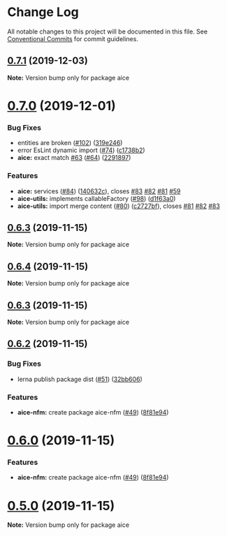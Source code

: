 # Change Log

All notable changes to this project will be documented in this file.
See [Conventional Commits](https://conventionalcommits.org) for commit guidelines.

## [0.7.1](https://github.com/Opla/aice.js/compare/v0.7.0...v0.7.1) (2019-12-03)

**Note:** Version bump only for package aice





# [0.7.0](https://github.com/Opla/aice.js/compare/v0.6.3...v0.7.0) (2019-12-01)


### Bug Fixes

* entities are broken ([#102](https://github.com/Opla/aice.js/issues/102)) ([319e246](https://github.com/Opla/aice.js/commit/319e24601660f8dad617664a223af0eb41bd1308))
* error EsLint dynamic import ([#74](https://github.com/Opla/aice.js/issues/74)) ([c1738b2](https://github.com/Opla/aice.js/commit/c1738b2ef2d65663a8cf3fe2ce46537f75b92c96))
* **aice:** exact match [#63](https://github.com/Opla/aice.js/issues/63) ([#64](https://github.com/Opla/aice.js/issues/64)) ([2291897](https://github.com/Opla/aice.js/commit/229189767b66a41456f42dede9462a20b4279abc))


### Features

* **aice:** services ([#84](https://github.com/Opla/aice.js/issues/84)) ([140632c](https://github.com/Opla/aice.js/commit/140632cd8de9d8db793b4a6850f8f1888bbf5e66)), closes [#83](https://github.com/Opla/aice.js/issues/83) [#82](https://github.com/Opla/aice.js/issues/82) [#81](https://github.com/Opla/aice.js/issues/81) [#59](https://github.com/Opla/aice.js/issues/59)
* **aice-utils:** implements callableFactory ([#98](https://github.com/Opla/aice.js/issues/98)) ([d1f63a0](https://github.com/Opla/aice.js/commit/d1f63a0f437a346643527720c4b802218802d6b8))
* **aice-utils:** import merge content ([#80](https://github.com/Opla/aice.js/issues/80)) ([c2727bf](https://github.com/Opla/aice.js/commit/c2727bfc126d62a451982afa9315f594470510fa)), closes [#81](https://github.com/Opla/aice.js/issues/81) [#82](https://github.com/Opla/aice.js/issues/82) [#83](https://github.com/Opla/aice.js/issues/83)





## [0.6.3](https://github.com/Opla/aice.js/compare/v0.6.2...v0.6.3) (2019-11-15)

**Note:** Version bump only for package aice





## [0.6.4](https://github.com/Opla/aice.js/compare/v0.6.3...v0.6.4) (2019-11-15)

**Note:** Version bump only for package aice





## [0.6.3](https://github.com/Opla/aice.js/compare/v0.6.2...v0.6.3) (2019-11-15)

**Note:** Version bump only for package aice





## [0.6.2](https://github.com/Opla/aice.js/compare/v0.4.0...v0.6.2) (2019-11-15)


### Bug Fixes

* lerna publish package dist ([#51](https://github.com/Opla/aice.js/issues/51)) ([32bb606](https://github.com/Opla/aice.js/commit/32bb60606b3542876e71e9806761a6690332eda6))


### Features

* **aice-nfm:** create package aice-nfm ([#49](https://github.com/Opla/aice.js/issues/49)) ([8f81e94](https://github.com/Opla/aice.js/commit/8f81e947bafff17ed3b6478f8e1d571979114494))





# [0.6.0](https://github.com/Opla/aice.js/compare/v0.4.0...v0.6.0) (2019-11-15)


### Features

* **aice-nfm:** create package aice-nfm ([#49](https://github.com/Opla/aice.js/issues/49)) ([8f81e94](https://github.com/Opla/aice.js/commit/8f81e947bafff17ed3b6478f8e1d571979114494))





# [0.5.0](https://github.com/Opla/aice.js/compare/v0.4.0...v0.5.0) (2019-11-15)

**Note:** Version bump only for package aice

